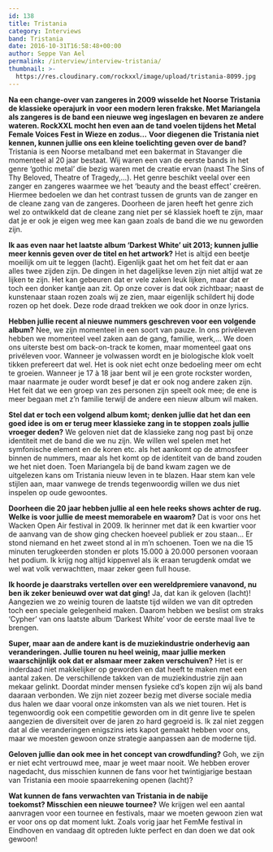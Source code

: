 ```yaml
---
id: 138
title: Tristania
category: Interviews
band: Tristania
date: 2016-10-31T16:58:48+00:00
author: Seppe Van Ael
permalink: /interview/interview-tristania/
thumbnail: >-
  https://res.cloudinary.com/rockxxl/image/upload/tristania-8099.jpg
---
```

**Na een change-over van zangeres in 2009 wisselde het Noorse Tristania de klassieke operajurk in voor een modern leren frakske. Met Mariangela als zangeres is de band een nieuwe weg ingeslagen en bevaren ze andere wateren. RockXXL mocht hen even aan de tand voelen tijdens het Metal Female Voices Fest in Wieze en zodus…**
**Voor diegenen die Tristania niet kennen, kunnen jullie ons een kleine toelichting geven over de band?**
Tristania is een Noorse metalband met een bakermat in Stavanger die momenteel al 20 jaar bestaat. Wij waren een van de eerste bands in het genre ‘gothic metal’ die bezig waren met de creatie ervan (naast The Sins of Thy Beloved, Theatre of Tragedy,…). Het genre beschikt veelal over een zanger en zangeres waarmee we het ‘beauty and the beast effect’ creëren. Hiermee bedoelen we dan het contrast tussen de grunts van de zanger en de cleane zang van de zangeres. Doorheen de jaren heeft het genre zich wel zo ontwikkeld dat de cleane zang niet per sé klassiek hoeft te zijn, maar dat je er ook je eigen weg mee kan gaan zoals de band die we nu geworden zijn.

**Ik aas even naar het laatste album ‘Darkest White’ uit 2013; kunnen jullie meer kennis geven over de titel en het artwork?**
Het is altijd een beetje moeilijk om uit te leggen (lacht). Eigenlijk gaat het om het feit dat er aan alles twee zijden zijn. De dingen in het dagelijkse leven zijn niet altijd wat ze lijken te zijn. Het kan gebeuren dat er vele zaken leuk lijken, maar dat er toch een donker kantje aan zit. Op onze cover is dat ook zichtbaar; naast de kunstenaar staan rozen zoals wij ze zien, maar eigenlijk schildert hij dode rozen op het doek. Deze rode draad trekken we ook door in onze lyrics.

**Hebben jullie recent al nieuwe nummers geschreven voor een volgende album?**
Nee, we zijn momenteel in een soort van pauze. In ons privéleven hebben we momenteel veel zaken aan de gang, familie, werk,… We doen ons uiterste best om back-on-track te komen, maar momenteel gaat ons privéleven voor. Wanneer je volwassen wordt en je biologische klok voelt tikken prefereert dat wel. Het is ook niet echt onze bedoeling meer om echt te groeien. Wanneer je 17 à 18 jaar bent wil je een grote rockster worden, maar naarmate je ouder wordt besef je dat er ook nog andere zaken zijn. Het feit dat we een groep van zes personen zijn speelt ook mee; de ene is meer begaan met z’n familie terwijl de andere een nieuw album wil maken.

**Stel dat er toch een volgend album komt; denken jullie dat het dan een goed idee is om er terug meer klassieke zang in te stoppen zoals jullie vroeger deden?**
We geloven niet dat de klassieke zang nog past bij onze identiteit met de band die we nu zijn. We willen wel spelen met het symfonische element en de koren etc. als het aankomt op de atmosfeer binnen de nummers, maar als het komt op de identiteit van de band zouden we het niet doen. Toen Mariangela bij de band kwam zagen we de uitgelezen kans om Tristania nieuw leven in te blazen. Haar stem kan vele stijlen aan, maar vanwege de trends tegenwoordig willen we dus niet inspelen op oude gewoontes.

**Doorheen die 20 jaar hebben jullie al een hele reeks shows achter de rug. Welke is voor jullie de meest memorabele en waarom?**
Dat is voor ons het Wacken Open Air festival in 2009. Ik herinner met dat ik een kwartier voor de aanvang van de show ging checken hoeveel publiek er zou staan… Er stond niemand en het zweet stond al in m’n schoenen. Toen we na die 15 minuten terugkeerden stonden er plots 15.000 à 20.000 personen vooraan het podium. Ik krijg nog altijd kippenvel als ik eraan terugdenk omdat we wel wat volk verwachtten, maar zeker geen full house.

**Ik hoorde je daarstraks vertellen over een wereldpremiere vanavond, nu ben ik zeker benieuwd over wat dat ging!**
Ja, dat kan ik geloven (lacht)! Aangezien we zo weinig touren de laatste tijd wilden we van dit optreden toch een speciale gelegenheid maken. Daarom hebben we beslist om straks ‘Cypher’ van ons laatste album ‘Darkest White’ voor de eerste maal live te brengen.

**Super, maar aan de andere kant is de muziekindustrie onderhevig aan veranderingen. Jullie touren nu heel weinig, maar jullie merken waarschijnlijk ook dat er alsmaar meer zaken verschuiven?**
Het is er inderdaad niet makkelijker op geworden en dat heeft te maken met een aantal zaken. De verschillende takken van de muziekindustrie zijn aan mekaar gelinkt. Doordat minder mensen fysieke cd’s kopen zijn wij als band daaraan verbonden. We zijn niet zozeer bezig met diverse sociale media dus halen we daar vooral onze inkomsten van als we niet touren. Het is tegenwoordig ook een competitie geworden om in dit genre live te spelen aangezien de diversiteit over de jaren zo hard gegroeid is. Ik zal niet zeggen dat al die veranderingen enigszins iets kapot gemaakt hebben voor ons, maar we moesten gewoon onze strategie aanpassen aan de moderne tijd.

**Geloven jullie dan ook mee in het concept van crowdfunding?**
Goh, we zijn er niet echt vertrouwd mee, maar je weet maar nooit. We hebben erover nagedacht, dus misschien kunnen de fans voor het twintigjarige bestaan van Tristania een mooie spaarrekening openen (lacht)?

**Wat kunnen de fans verwachten van Tristania in de nabije toekomst? Misschien een nieuwe tournee?**
We krijgen wel een aantal aanvragen voor een tournee en festivals, maar we moeten gewoon zien wat er voor ons op dat moment lukt. Zoals vorig jaar het FemMe festival in Eindhoven en vandaag dit optreden lukte perfect en dan doen we dat ook gewoon!
